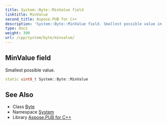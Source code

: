 ```yaml
---
title: System::Byte::MinValue field
linktitle: MinValue
second_title: Aspose.PUB for C++
description: 'System::Byte::MinValue field. Smallest possible value in C++.'
type: docs
weight: 300
url: /cpp/system/byte/minvalue/
---
```

## MinValue field


Smallest possible value.

```cpp
static uint8_t System::Byte::MinValue
```

## See Also

* Class [Byte](../)
* Namespace [System](../../)
* Library [Aspose.PUB for C++](../../../)
